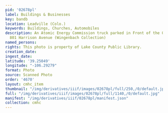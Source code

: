 ```yaml
---
pid: '02678pl'
label: Buildings & Businesses
key: bandb
location: Leadville (Colo.)
keywords: Buildings, Churches, Automobiles
description: An Atomic Energy Commission truck parked in Front of the Old Church at
  801 Harrison Avenue (Wingenbach Collection)
named_persons: 
rights: This photo is property of Lake County Public Library.
creation_date: 
ingest_date: 
latitude: '39.25049'
longitude: "-106.29279"
format: Photo
source: Scanned Photo
order: '4670'
layout: cmhc_item
thumbnail: "/img/derivatives/iiif/images/02678pl/full/250,/0/default.jpg"
full: "/img/derivatives/iiif/images/02678pl/full/1140,/0/default.jpg"
manifest: "/img/derivatives/iiif/02678pl/manifest.json"
collection: cmhc
---
```

